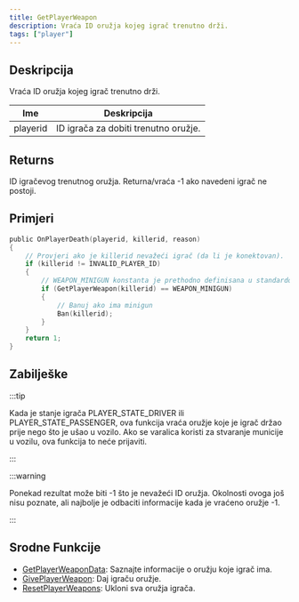 ```yaml
---
title: GetPlayerWeapon
description: Vraća ID oružja kojeg igrač trenutno drži.
tags: ["player"]
---
```


## Deskripcija

Vraća ID oružja kojeg igrač trenutno drži.

| Ime      | Deskripcija                          |
| -------- | ------------------------------------ |
| playerid | ID igrača za dobiti trenutno oružje. |

## Returns

ID igračevog trenutnog oružja. Returna/vraća -1 ako navedeni igrač ne postoji.

## Primjeri

```c
public OnPlayerDeath(playerid, killerid, reason)
{
    // Provjeri ako je killerid nevažeći igrač (da li je konektovan).
    if (killerid != INVALID_PLAYER_ID)
    {
        // WEAPON_MINIGUN konstanta je prethodno definisana u standardom library-u/biblioteci i jednaka je 38.
        if (GetPlayerWeapon(killerid) == WEAPON_MINIGUN)
        {
            // Banuj ako ima minigun
            Ban(killerid);
        }
    }
    return 1;
}
```

## Zabilješke

:::tip

Kada je stanje igrača PLAYER_STATE_DRIVER ili PLAYER_STATE_PASSENGER, ova funkcija vraća oružje koje je igrač držao prije nego što je ušao u vozilo. Ako se varalica koristi za stvaranje municije u vozilu, ova funkcija to neće prijaviti.

:::

:::warning

Ponekad rezultat može biti -1 što je nevažeći ID oružja. Okolnosti ovoga još nisu poznate, ali najbolje je odbaciti informacije kada je vraćeno oružje -1.

:::

## Srodne Funkcije

- [GetPlayerWeaponData](GetPlayerWeaponData): Saznajte informacije o oružju koje igrač ima.
- [GivePlayerWeapon](GivePlayerWeapon): Daj igraču oružje.
- [ResetPlayerWeapons](ResetPlayerWeapons): Ukloni sva oružja igrača.
